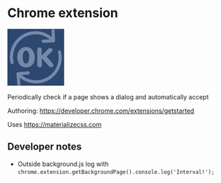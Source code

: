 # Chrome extension

![Theme until 2010](https://raw.githubusercontent.com/mdvanes/auto-accept/master/images/reload_ok128.png)

Periodically check if a page shows a dialog and automatically accept

Authoring: https://developer.chrome.com/extensions/getstarted

Uses https://materializecss.com 


## Developer notes

* Outside background.js log with ```chrome.extension.getBackgroundPage().console.log('Interval!');```
